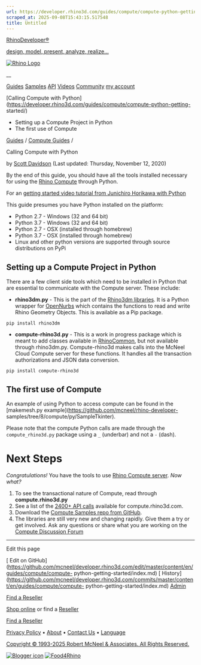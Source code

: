 ```yaml
---
url: https://developer.rhino3d.com/guides/compute/compute-python-getting-started/
scraped_at: 2025-09-08T15:43:15.517548
title: Untitled
---
```


[RhinoDeveloper®](/)

[design, model, present, analyze, realize...](/)

[![Rhino Logo](https://developer.rhino3d.com/images/rhinodevlogo.png)](/)

__

[Guides](https://developer.rhino3d.com/guides)
[Samples](https://developer.rhino3d.com/samples)
[API](https://developer.rhino3d.com/api)
[Videos](https://developer.rhino3d.com/videos)
[Community](https://discourse.mcneel.com/c/rhino-developer) [my account
](https://www.rhino3d.com/my-account/ "Manage your account, licenses, and
teams")

[Calling Compute with
Python](https://developer.rhino3d.com/guides/compute/compute-python-getting-
started/)

  * Setting up a Compute Project in Python
  * The first use of Compute

[Guides](https://developer.rhino3d.com/en/guides/) / [Compute
Guides](https://developer.rhino3d.com/en/guides/compute/) /

Calling Compute with Python

by [Scott Davidson](https://discourse.mcneel.com/u/scottd/) (Last updated:
Thursday, November 12, 2020)

By the end of this guide, you should have all the tools installed necessary
for using the [Rhino Compute](https://www.rhino3d.com/compute) through Python.

For an [getting started video tutorial from Junichiro Horikawa with
Python](https://youtu.be/XCkRXAEJMhg)

This guide presumes you have Python installed on the platform:

  * Python 2.7 - Windows (32 and 64 bit)
  * Python 3.7 - Windows (32 and 64 bit)
  * Python 2.7 - OSX (installed through homebrew)
  * Python 3.7 - OSX (installed through homebrew)
  * Linux and other python versions are supported through source distributions on PyPi

## Setting up a Compute Project in Python

There are a few client side tools which need to be installed in Python that
are essential to communicate with the Compute server. These include:

  * **rhino3dm.py** \- This is the part of the [Rhino3dm libraries](https://github.com/mcneel/rhino3dm). It is a Python wrapper for [OpenNurbs](https://developer.rhino3d.com/guides/opennurbs/) which contains the functions to read and write Rhino Geometry Objects. This is available as a Pip package.

`pip install rhino3dm`

  * **compute-rhino3d.py** \- This is a work in progress package which is meant to add classes available in [RhinoCommon](https://developer.rhino3d.com/guides/rhinocommon/what-is-rhinocommon/), but not available through rhino3dm.py. Compute-rhino3d makes calls into the McNeel Cloud Compute server for these functions. It handles all the transaction authorizations and JSON data conversion.

`pip install compute-rhino3d`

## The first use of Compute

An example of using Python to access compute can be found in the [makemesh.py
example](https://github.com/mcneel/rhino-developer-
samples/tree/8/compute/py/SampleTkinter).

Please note that the compute Python calls are made through the
`compute_rhino3d.py` package using a `_` (underbar) and not a `-` (dash).

# Next Steps

_Congratulations!_ You have the tools to use [Rhino Compute
server](https://www.rhino3d.com/compute). _Now what?_

  1. To see the transactional nature of Compute, read through **compute.rhino3d.py**
  2. See a list of the [2400+ API calls](https://compute.rhino3d.com/sdk) available for compute.rhino3d.com.
  3. Download the [Compute Samples repo from GitHub](https://github.com/mcneel/compute.rhino3d.samples).
  4. The libraries are still very new and changing rapidly. Give them a try or get involved. Ask any questions or share what you are working on the [Compute Discussion Forum](https://discourse.mcneel.com/c/serengeti/compute-rhino3d)

* * *

Edit this page

[ Edit on
GitHub](https://github.com/mcneel/developer.rhino3d.com/edit/master/content/en/guides/compute/compute-
python-getting-started/index.md) [
History](https://github.com/mcneel/developer.rhino3d.com/commits/master/content/en/guides/compute/compute-
python-getting-started/index.md) [ Admin](https://developer.rhino3d.com/admin)

[Find a Reseller](https://www.rhino3d.com/sales)

[Shop online](https://www.rhino3d.com/store) or find a
[Reseller](https://www.rhino3d.com/sales)

[Find a Reseller](https://www.rhino3d.com/sales)

[Privacy Policy](https://www.rhino3d.com/privacy) •
[About](https://www.rhino3d.com/mcneel/about) • [Contact
Us](https://www.rhino3d.com/mcneel/contact) • [
Language](https://www.rhino3d.com/language "Change to a different region or
language")

[Copyright © 1993-2025 Robert McNeel & Associates. All Rights
Reserved.](https://www.rhino3d.com/mcneel/about)

[](https://www.facebook.com/McNeelRhinoceros/)
[](https://twitter.com/bobmcneel) [](https://www.linkedin.com/groups/75313/)
[](https://www.youtube.com/user/RhinoGuide/videos) [](https://vimeo.com/rhino)
[![Blogger
icon](https://developer.rhino3d.com/images/blogger.svg)](http://blog.rhino3d.com/)
[![Food4Rhino](https://developer.rhino3d.com/images/f4r_icon_01.svg)](https://www.food4rhino.com)

